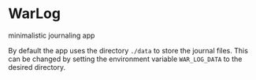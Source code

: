 
# WarLog

minimalistic journaling app

By default the app uses the directory `./data` to store the journal files. This can be changed by setting the environment variable `WAR_LOG_DATA` to the desired directory.

